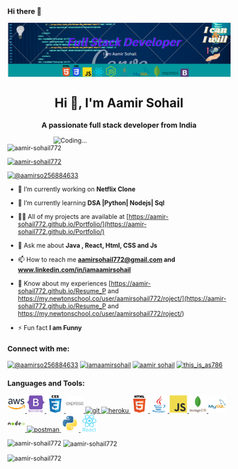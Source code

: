 ### Hi there 👋

<!--
**Aamir-Sohail772/Aamir-Sohail772** is a ✨ _special_ ✨ repository because its `README.md` (this file) appears on your GitHub profile.

Here are some ideas to get you started:

- 🔭 I’m currently working on ...
- 🌱 I’m currently learning ...
- 👯 I’m looking to collaborate on ...
- 🤔 I’m looking for help with ...
- 💬 Ask me about ...
- 📫 How to reach me: ...
- 😄 Pronouns: ...
- ⚡ Fun fact: ...
-->
![logo](https://github.com/Aamir-Sohail772/Aamir-Sohail772/blob/main/Screenshot%20(14).png)

<h1 align="center">Hi 👋, I'm Aamir Sohail</h1>
<h3 align="center">A passionate full stack developer from India</h3>

<img align="right" alt="Coding..." width="400" src="https://c.tenor.com/qJ5evVs-_uUAAAAC/coding.gif">
<p align="left"> <img src="https://komarev.com/ghpvc/?username=aamir-sohail772&label=Profile%20views&color=0e75b6&style=flat" alt="aamir-sohail772" /> </p>

<p align="left"> <a href="https://github.com/ryo-ma/github-profile-trophy"><img src="https://github-profile-trophy.vercel.app/?username=aamir-sohail772" alt="aamir-sohail772" /></a> </p>

<p align="left"> <a href="https://twitter.com/@aamirso256884633" target="blank"><img src="https://img.shields.io/twitter/follow/@aamirso256884633?logo=twitter&style=for-the-badge" alt="@aamirso256884633" /></a> </p>

- 🔭 I’m currently working on **Netflix Clone**

- 🌱 I’m currently learning **DSA |Python| Nodejs| Sql**

- 👨‍💻 All of my projects are available at [https://aamir-sohail772.github.io/Portfolio/](https://aamir-sohail772.github.io/Portfolio/)

- 💬 Ask me about **Java , React, Html, CSS and Js**

- 📫 How to reach me **aamirsohail772@gmail.com and www.linkedin.com/in/iamaamirsohail**

- 📄 Know about my experiences [https://aamir-sohail772.github.io/Resume_P and https://my.newtonschool.co/user/aamirsohail772/roject/](https://aamir-sohail772.github.io/Resume_P and https://my.newtonschool.co/user/aamirsohail772/roject/)

- ⚡ Fun fact **I am Funny**

<h3 align="left">Connect with me:</h3>
<p align="left">
<a href="https://twitter.com/@aamirso256884633" target="blank"><img align="center" src="https://raw.githubusercontent.com/rahuldkjain/github-profile-readme-generator/master/src/images/icons/Social/twitter.svg" alt="@aamirso256884633" height="30" width="40" /></a>
<a href="https://linkedin.com/in/iamaamirsohail" target="blank"><img align="center" src="https://raw.githubusercontent.com/rahuldkjain/github-profile-readme-generator/master/src/images/icons/Social/linked-in-alt.svg" alt="iamaamirsohail" height="30" width="40" /></a>
<a href="https://fb.com/aamir sohail" target="blank"><img align="center" src="https://raw.githubusercontent.com/rahuldkjain/github-profile-readme-generator/master/src/images/icons/Social/facebook.svg" alt="aamir sohail" height="30" width="40" /></a>
<a href="https://www.leetcode.com/this_is_as786" target="blank"><img align="center" src="https://raw.githubusercontent.com/rahuldkjain/github-profile-readme-generator/master/src/images/icons/Social/leet-code.svg" alt="this_is_as786" height="30" width="40" /></a>
</p>

<h3 align="left">Languages and Tools:</h3>
<p align="left"> <a href="https://aws.amazon.com" target="_blank" rel="noreferrer"> <img src="https://raw.githubusercontent.com/devicons/devicon/master/icons/amazonwebservices/amazonwebservices-original-wordmark.svg" alt="aws" width="40" height="40"/> </a> <a href="https://getbootstrap.com" target="_blank" rel="noreferrer"> <img src="https://raw.githubusercontent.com/devicons/devicon/master/icons/bootstrap/bootstrap-plain-wordmark.svg" alt="bootstrap" width="40" height="40"/> </a> <a href="https://www.w3schools.com/css/" target="_blank" rel="noreferrer"> <img src="https://raw.githubusercontent.com/devicons/devicon/master/icons/css3/css3-original-wordmark.svg" alt="css3" width="40" height="40"/> </a> <a href="https://expressjs.com" target="_blank" rel="noreferrer"> <img src="https://raw.githubusercontent.com/devicons/devicon/master/icons/express/express-original-wordmark.svg" alt="express" width="40" height="40"/> </a> <a href="https://git-scm.com/" target="_blank" rel="noreferrer"> <img src="https://www.vectorlogo.zone/logos/git-scm/git-scm-icon.svg" alt="git" width="40" height="40"/> </a> <a href="https://heroku.com" target="_blank" rel="noreferrer"> <img src="https://www.vectorlogo.zone/logos/heroku/heroku-icon.svg" alt="heroku" width="40" height="40"/> </a> <a href="https://www.w3.org/html/" target="_blank" rel="noreferrer"> <img src="https://raw.githubusercontent.com/devicons/devicon/master/icons/html5/html5-original-wordmark.svg" alt="html5" width="40" height="40"/> </a> <a href="https://www.java.com" target="_blank" rel="noreferrer"> <img src="https://raw.githubusercontent.com/devicons/devicon/master/icons/java/java-original.svg" alt="java" width="40" height="40"/> </a> <a href="https://developer.mozilla.org/en-US/docs/Web/JavaScript" target="_blank" rel="noreferrer"> <img src="https://raw.githubusercontent.com/devicons/devicon/master/icons/javascript/javascript-original.svg" alt="javascript" width="40" height="40"/> </a> <a href="https://www.mongodb.com/" target="_blank" rel="noreferrer"> <img src="https://raw.githubusercontent.com/devicons/devicon/master/icons/mongodb/mongodb-original-wordmark.svg" alt="mongodb" width="40" height="40"/> </a> <a href="https://www.mysql.com/" target="_blank" rel="noreferrer"> <img src="https://raw.githubusercontent.com/devicons/devicon/master/icons/mysql/mysql-original-wordmark.svg" alt="mysql" width="40" height="40"/> </a> <a href="https://nodejs.org" target="_blank" rel="noreferrer"> <img src="https://raw.githubusercontent.com/devicons/devicon/master/icons/nodejs/nodejs-original-wordmark.svg" alt="nodejs" width="40" height="40"/> </a> <a href="https://postman.com" target="_blank" rel="noreferrer"> <img src="https://www.vectorlogo.zone/logos/getpostman/getpostman-icon.svg" alt="postman" width="40" height="40"/> </a> <a href="https://www.python.org" target="_blank" rel="noreferrer"> <img src="https://raw.githubusercontent.com/devicons/devicon/master/icons/python/python-original.svg" alt="python" width="40" height="40"/> </a> <a href="https://reactjs.org/" target="_blank" rel="noreferrer"> <img src="https://raw.githubusercontent.com/devicons/devicon/master/icons/react/react-original-wordmark.svg" alt="react" width="40" height="40"/> </a> </p>

<p><img align="left" src="https://github-readme-stats.vercel.app/api/top-langs?username=aamir-sohail772&show_icons=true&locale=en&layout=compact" alt="aamir-sohail772" /></p>

<p>&nbsp;<img align="center" src="https://github-readme-stats.vercel.app/api?username=aamir-sohail772&show_icons=true&locale=en" alt="aamir-sohail772" /></p>

<p><img align="center" src="https://github-readme-streak-stats.herokuapp.com/?user=aamir-sohail772&" alt="aamir-sohail772" /></p>
